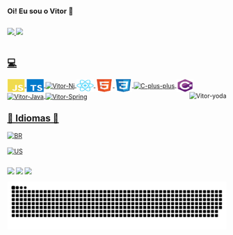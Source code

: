 ### Oi! Eu sou o Vitor 👋
##
<div>
  <a href="https://github.com/vitor-hc">
  <img height="180em" src="https://github-readme-stats.vercel.app/api?username=vitor-hc&show_icons=true&theme=dark&include_all_commits=true&count_private=true"/>
  <img height="180em" src="https://github-readme-stats.vercel.app/api/top-langs/?username=vitor-hc&layout=compact&langs_count=7&theme=dark"/>
</div>

  
  <div style="display: inline_block"><br>
   <h2>💻</h2>
  <img align="center" alt="Vitor-Js" height="30" width="40" src="https://raw.githubusercontent.com/devicons/devicon/master/icons/javascript/javascript-plain.svg">
  <img align="center" alt="Vitor-Ts" height="30" width="40" src="https://raw.githubusercontent.com/devicons/devicon/master/icons/typescript/typescript-plain.svg">
  <img align="center" alt="Vitor-Nj" height="30" width="40" src="https://cdn.jsdelivr.net/gh/devicons/devicon/icons/nodejs/nodejs-original-wordmark.svg">
  <img align="center" alt="Vitor-React" height="30" width="40" src="https://raw.githubusercontent.com/devicons/devicon/master/icons/react/react-original.svg">
  <img align="center" alt="Vitor-HTML" height="30" width="40" src="https://raw.githubusercontent.com/devicons/devicon/master/icons/html5/html5-original.svg">
  <img align="center" alt="Vitor-CSS" height="30" width="40" src="https://raw.githubusercontent.com/devicons/devicon/master/icons/css3/css3-original.svg">
  <img align="center" alt="C-plus-plus" height="30" width="60" src="https://img.shields.io/badge/C%2B%2B-00599C?style=for-the-badge&logo=c%2B%2B&logoColor=white">
  <img align="center" alt="Vitor-Csharp" height="30" width="40" src="https://raw.githubusercontent.com/devicons/devicon/master/icons/csharp/csharp-original.svg">
  <img align="center" alt="Vitor-Java" height="30" width="40" src="https://cdn.jsdelivr.net/gh/devicons/devicon/icons/java/java-original-wordmark.svg">
  <img align="center" alt="Vitor-Spring" height="30" width="40" src="https://cdn.jsdelivr.net/gh/devicons/devicon/icons/spring/spring-original-wordmark.svg">  
  <img align="right" alt="Vitor-yoda" src="https://media.giphy.com/media/dWlClFAqCjyM6Xu2Lt/giphy.gif">
  </div>
  

    
   
  <h2>💬 Idiomas 💬</h2>
    
  <div>
  <img align="center" alt="BR" height="30" width="100" src="https://img.shields.io/badge/Portugu%C3%AAs_-_Nativo-3DDC84?style=for-the-badge"><br><br>
  <img align="center" alt="US" height="30" width="100" src="https://img.shields.io/badge/Ingl%C3%AAs_-_Avan%C3%A7ado-a92031?style=for-the-badge">
  </div>
  
 

##
  
  <div> 
  <a href = "vitor.reis@aluno.ifsp.edu.br"><img src="https://img.shields.io/badge/Gmail-D14836?style=for-the-badge&logo=gmail&logoColor=white"></a>
  <a href = "vitor_hc@hotmail.com.br"><img src="https://img.shields.io/badge/Microsoft_Outlook-0078D4?style=for-the-badge&logo=microsoft-outlook&logoColor=white"></a>
  <a href="https://www.linkedin.com/in/vitor-hugo-reis-588b74133/" target="_blank"><img src="https://img.shields.io/badge/-LinkedIn-%230077B5?style=for-the-badge&logo=linkedin&logoColor=white" target="_blank"></a> 
 
  ![Snake animation](https://github.com/vitor-hc/vitor-hc/blob/output/github-contribution-grid-snake.svg)
 
</div>
